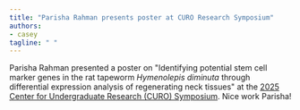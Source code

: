```yaml
---
title: "Parisha Rahman presents poster at CURO Research Symposium"
authors:
- casey
tagline: " "
---
```

Parisha Rahman presented a poster on "Identifying potential stem cell marker genes in the rat tapeworm <em>Hymenolepis diminuta</em> through differential expression analysis of regenerating neck tissues" at the [2025 Center for Undergraduate Research (CURO) Symposium](https://curo.uga.edu/symposium/about-the-symposium/). Nice work Parisha!